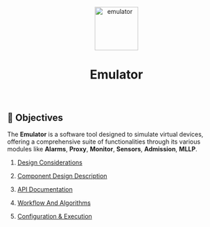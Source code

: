 <div align="center">
  <br>
  <img alt="emulator" src="https://user-images.githubusercontent.com/108890369/223312587-5c6326cc-5cf8-457d-9bb0-0a90f12190e5.png" height="100">
  <h1>Emulator</h1>
  <h3></h3>
  </br>
</div>

## 🎯 Objectives

The **Emulator** is a software tool designed to simulate virtual devices, offering a comprehensive suite of functionalities through its various modules like **Alarms**, **Proxy**, **Monitor**, **Sensors**, **Admission**, **MLLP**.

1. [Design Considerations](Design_Considerations.md)

2. [Component Design Description](Component_Design_Description.md)

3. [API Documentation](API.md)

4. [Workflow And Algorithms](Workflow_and_Algorithms.md)

5. [Configuration & Execution](../../../cloud/platforms/emulator/README.md)